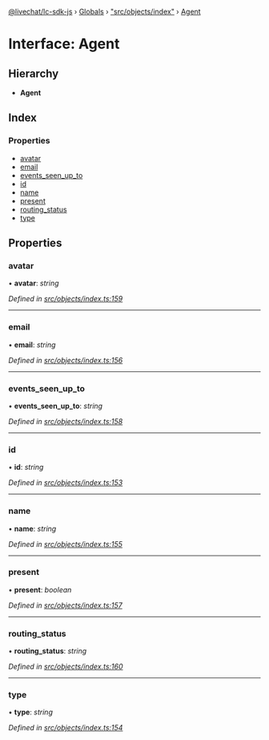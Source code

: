 [@livechat/lc-sdk-js](../README.md) › [Globals](../globals.md) › ["src/objects/index"](../modules/_src_objects_index_.md) › [Agent](_src_objects_index_.agent.md)

# Interface: Agent

## Hierarchy

* **Agent**

## Index

### Properties

* [avatar](_src_objects_index_.agent.md#avatar)
* [email](_src_objects_index_.agent.md#email)
* [events_seen_up_to](_src_objects_index_.agent.md#events_seen_up_to)
* [id](_src_objects_index_.agent.md#id)
* [name](_src_objects_index_.agent.md#name)
* [present](_src_objects_index_.agent.md#present)
* [routing_status](_src_objects_index_.agent.md#routing_status)
* [type](_src_objects_index_.agent.md#type)

## Properties

###  avatar

• **avatar**: *string*

*Defined in [src/objects/index.ts:159](https://github.com/livechat/lc-sdk-js/blob/8143b05/src/objects/index.ts#L159)*

___

###  email

• **email**: *string*

*Defined in [src/objects/index.ts:156](https://github.com/livechat/lc-sdk-js/blob/8143b05/src/objects/index.ts#L156)*

___

###  events_seen_up_to

• **events_seen_up_to**: *string*

*Defined in [src/objects/index.ts:158](https://github.com/livechat/lc-sdk-js/blob/8143b05/src/objects/index.ts#L158)*

___

###  id

• **id**: *string*

*Defined in [src/objects/index.ts:153](https://github.com/livechat/lc-sdk-js/blob/8143b05/src/objects/index.ts#L153)*

___

###  name

• **name**: *string*

*Defined in [src/objects/index.ts:155](https://github.com/livechat/lc-sdk-js/blob/8143b05/src/objects/index.ts#L155)*

___

###  present

• **present**: *boolean*

*Defined in [src/objects/index.ts:157](https://github.com/livechat/lc-sdk-js/blob/8143b05/src/objects/index.ts#L157)*

___

###  routing_status

• **routing_status**: *string*

*Defined in [src/objects/index.ts:160](https://github.com/livechat/lc-sdk-js/blob/8143b05/src/objects/index.ts#L160)*

___

###  type

• **type**: *string*

*Defined in [src/objects/index.ts:154](https://github.com/livechat/lc-sdk-js/blob/8143b05/src/objects/index.ts#L154)*
